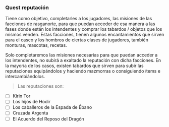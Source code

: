 ### Quest reputación

Tiene como objetivo, completarles a los jugadores, las misiones de las facciones de rasganorte, para que puedan acceder de esa manera a las fases donde están los intendentes y comprar los tabardos / objetos que los mismos venden. Estas facciones, tienen algunos encantamientos que sirven para el casco y los hombros de ciertas clases de jugadores, también monturas, mascotas, recetas.

Solo completaremos las misiones necesarias para que puedan acceder a los intendentes, no subirá a exaltado la reputación con dicha facciones. En la mayoría de los casos, existen tabardos que sirven para subir las reputaciones equipándolos y haciendo mazmorras o consiguiendo ítems e intercambiándolos.

> Las reputaciones son:

- [ ] Kirin Tor
- [ ] Los hijos de Hodir
- [ ] Los caballeros de la Espada de Ébano
- [ ] Cruzada Argenta
- [ ] El Acuerdo del Reposo del Dragón
